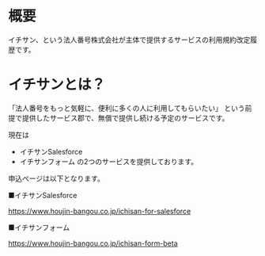 # 概要
イチサン、という法人番号株式会社が主体で提供するサービスの利用規約改定履歴です。

# イチサンとは？
「法人番号をもっと気軽に、便利に多くの人に利用してもらいたい」
という前提で提供したサービス郡で、無償で提供し続ける予定のサービスです。

現在は
- イチサンSalesforce
- イチサンフォーム
の2つのサービスを提供しております。

申込ページは以下となります。

■イチサンSalesforce

https://www.houjin-bangou.co.jp/ichisan-for-salesforce

■イチサンフォーム

https://www.houjin-bangou.co.jp/ichisan-form-beta
